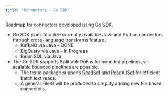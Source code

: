 ```yaml
---
title: "Connectors - Go SDK"
---
```

<!--
Licensed under the Apache License, Version 2.0 (the "License");
you may not use this file except in compliance with the License.
You may obtain a copy of the License at

http://www.apache.org/licenses/LICENSE-2.0

Unless required by applicable law or agreed to in writing, software
distributed under the License is distributed on an "AS IS" BASIS,
WITHOUT WARRANTIES OR CONDITIONS OF ANY KIND, either express or implied.
See the License for the specific language governing permissions and
limitations under the License.
-->

Roadmap for connectors developed using Go SDK.

* Go SDK plans to utilize currently available Java and Python connectors
through cross-language transforms feature.
  * KafkaIO via Java - DONE
  * BigQuery via Java - In Progress
  * Beam SQL via Java
* The Go SDK supports SplittableDoFns for bounded pipelines, so scalable bounded pipelines are possible.
    * The textio package supports [ReadSdf](https://pkg.go.dev/github.com/Beamdust/beam-fork/go/pkg/beam/io/textio#ReadSdf) and [ReadAllSdf](https://pkg.go.dev/github.com/Beamdust/beam-fork/go/pkg/beam/io/textio#ReadAllSdf) for efficient batch text reads.
    * A general FileIO will be produced to simplify adding new file based connectors.
